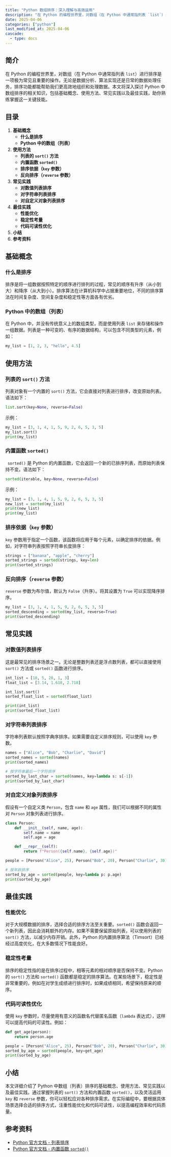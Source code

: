 ```yaml
---
title: "Python 数组排序：深入理解与高效运用"
description: "在 Python 的编程世界里，对数组（在 Python 中通常指列表 `list`）进行排序是一项极为常见且重要的操作。无论是数据分析、算法实现还是日常的数据处理任务，排序功能都能帮助我们更高效地组织和处理数据。本文将深入探讨 Python 中数组排序的相关知识，包括基础概念、使用方法、常见实践以及最佳实践，助你熟练掌握这一关键技能。"
date: 2025-04-06
categories: ["python"]
last_modified_at: 2025-04-06
cascade:
  - type: docs
---
```



## 简介
在 Python 的编程世界里，对数组（在 Python 中通常指列表 `list`）进行排序是一项极为常见且重要的操作。无论是数据分析、算法实现还是日常的数据处理任务，排序功能都能帮助我们更高效地组织和处理数据。本文将深入探讨 Python 中数组排序的相关知识，包括基础概念、使用方法、常见实践以及最佳实践，助你熟练掌握这一关键技能。

<!-- more -->
## 目录
1. **基础概念**
    - **什么是排序**
    - **Python 中的数组（列表）**
2. **使用方法**
    - **列表的 `sort()` 方法**
    - **内置函数 `sorted()`**
    - **排序依据（`key` 参数）**
    - **反向排序（`reverse` 参数）**
3. **常见实践**
    - **对数值列表排序**
    - **对字符串列表排序**
    - **对自定义对象列表排序**
4. **最佳实践**
    - **性能优化**
    - **稳定性考量**
    - **代码可读性优化**
5. **小结**
6. **参考资料**

## 基础概念
### 什么是排序
排序是将一组数据按照特定的顺序进行排列的过程，常见的顺序有升序（从小到大）和降序（从大到小）。排序算法在计算机科学中占据重要地位，不同的排序算法在时间复杂度、空间复杂度和稳定性等方面各有优劣。

### Python 中的数组（列表）
在 Python 中，并没有传统意义上的数组类型，而是使用列表 `list` 来存储和操作一组数据。列表是一种可变的、有序的数据结构，可以包含不同类型的元素，例如：
```python
my_list = [1, 2, 3, "hello", 4.5]
```

## 使用方法
### 列表的 `sort()` 方法
列表对象有一个内置的 `sort()` 方法，它会直接对列表进行排序，改变原始列表。语法如下：
```python
list.sort(key=None, reverse=False)
```
示例：
```python
my_list = [3, 1, 4, 1, 5, 9, 2, 6, 5, 3, 5]
my_list.sort()
print(my_list)  
```
### 内置函数 `sorted()`
` sorted()` 是 Python 的内置函数，它会返回一个新的已排序列表，而原始列表保持不变。语法如下：
```python
sorted(iterable, key=None, reverse=False)
```
示例：
```python
my_list = [3, 1, 4, 1, 5, 9, 2, 6, 5, 3, 5]
new_list = sorted(my_list)
print(new_list)  
print(my_list)  
```
### 排序依据（`key` 参数）
`key` 参数用于指定一个函数，该函数将应用于每个元素，以确定排序的依据。例如，对字符串列表按照字符串长度排序：
```python
strings = ["banana", "apple", "cherry"]
sorted_strings = sorted(strings, key=len)
print(sorted_strings)  
```
### 反向排序（`reverse` 参数）
`reverse` 参数为布尔值，默认为 `False`（升序）。将其设置为 `True` 可以实现降序排序。
```python
my_list = [3, 1, 4, 1, 5, 9, 2, 6, 5, 3, 5]
sorted_descending = sorted(my_list, reverse=True)
print(sorted_descending)  
```

## 常见实践
### 对数值列表排序
这是最常见的排序场景之一。无论是整数列表还是浮点数列表，都可以直接使用 `sort()` 方法或 `sorted()` 函数进行排序。
```python
int_list = [10, 5, 20, 1, 3]
float_list = [3.14, 1.618, 2.718]

int_list.sort()
sorted_float_list = sorted(float_list)

print(int_list)  
print(sorted_float_list)  
```
### 对字符串列表排序
字符串列表默认按照字典序排序。如果需要自定义排序规则，可以使用 `key` 参数。
```python
names = ["Alice", "Bob", "Charlie", "David"]
sorted_names = sorted(names)
print(sorted_names)  

# 按字符串最后一个字符排序
sorted_by_last_char = sorted(names, key=lambda s: s[-1])
print(sorted_by_last_char)  
```
### 对自定义对象列表排序
假设有一个自定义类 `Person`，包含 `name` 和 `age` 属性，我们可以根据不同的属性对 `Person` 对象列表进行排序。
```python
class Person:
    def __init__(self, name, age):
        self.name = name
        self.age = age

    def __repr__(self):
        return f"Person({self.name}, {self.age})"

people = [Person("Alice", 25), Person("Bob", 20), Person("Charlie", 30)]

# 按年龄排序
sorted_by_age = sorted(people, key=lambda p: p.age)
print(sorted_by_age)  
```

## 最佳实践
### 性能优化
对于大规模数据的排序，选择合适的排序方法至关重要。`sorted()` 函数会返回一个新列表，因此会消耗额外的内存。如果不需要保留原始列表，可以使用列表的 `sort()` 方法，以减少内存开销。此外，Python 的内置排序算法（Timsort）已经经过高度优化，在大多数情况下性能良好。

### 稳定性考量
排序的稳定性指的是在排序过程中，相等元素的相对顺序是否保持不变。Python 的 `sort()` 方法和 `sorted()` 函数都是稳定的排序算法。在某些场景下，稳定性是非常重要的，例如在对学生成绩进行排序时，如果成绩相同，希望保持原来的顺序。

### 代码可读性优化
使用 `key` 参数时，尽量使用有意义的函数名代替匿名函数（`lambda` 表达式），这样可以提高代码的可读性。例如：
```python
def get_age(person):
    return person.age

people = [Person("Alice", 25), Person("Bob", 20), Person("Charlie", 30)]
sorted_by_age = sorted(people, key=get_age)
print(sorted_by_age)  
```

## 小结
本文详细介绍了 Python 中数组（列表）排序的基础概念、使用方法、常见实践以及最佳实践。通过掌握列表的 `sort()` 方法和内置函数 `sorted()`，以及灵活运用 `key` 和 `reverse` 参数，你可以轻松应对各种排序需求。在实际编程中，要根据具体场景选择合适的排序方式，注重性能优化和代码可读性，以提高编程效率和代码质量。

## 参考资料
- [Python 官方文档 - 列表排序](https://docs.python.org/3/tutorial/datastructures.html#more-on-lists)
- [Python 官方文档 - 内置函数 `sorted()`](https://docs.python.org/3/library/functions.html#sorted)